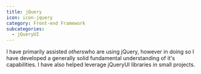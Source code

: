 ```yaml
---
title: jQuery
icon: icon-jquery
category: Front-end Framework
subcategories:
  - jQueryUI
---
```

I have primarily assisted *others*who are using jQuery, however in doing so I have developed a generally solid fundamental understanding of it's capabilities. I have also helped leverage jQueryUI libraries in small projects.